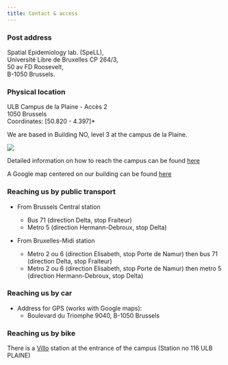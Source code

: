 ```yaml
---
title: Contact & access
---
```


### Post address

Spatial Epidemiology lab. (SpeLL),  
Université Libre de Bruxelles CP 264/3,  
50 av FD Roosevelt,  
B-1050 Brussels.  

### Physical location

ULB Campus de la Plaine - Accès 2  
1050 Brussels  
Coordinates: [50.820 - 4.397]*

We are based in Building NO, level 3 at the campus de la Plaine. 

![](/images/mapcampus.png)

Detailed information on how to reach the campus can be found [here](https://www.ulb.ac.be/campus/plaine/plan-en.html) 

A Google map centered on our building can be found [here](https://www.google.be/maps/@50.82,4.397,19z)   


### Reaching us by public transport

* From Brussels Central station
    + Bus 71 (direction Delta, stop Fraiteur)
    + Metro 5 (direction Hermann-Debroux, stop Delta)
 
* From Bruxelles-Midi station
    + Metro 2 ou 6 (direction Elisabeth, stop Porte de Namur) then bus 71 (direction Delta, stop Fraiteur)
    + Metro 2 ou 6 (direction Elisabeth, stop Porte de Namur) then metro 5 (direction Hermann-Debroux, stop Delta)  

### Reaching us by car

* Address for GPS (works with Google maps):
    + Boulevard du Triomphe 9040, B-1050 Brussels  

### Reaching us by bike

There is a [Villo](http://en.villo.be) station at the entrance of the campus (Station no 116 ULB PLAINE)




